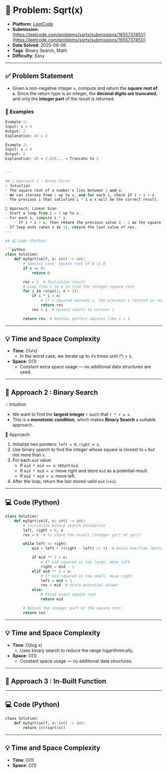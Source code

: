 # 🧲 Problem: Sqrt(x)

- **Platform**: [LeetCode](https://leetcode.com/problems/sqrtx/description/)
- **Submission**: [https://leetcode.com/problems/sqrtx/submissions/1655737451/](https://leetcode.com/problems/sqrtx/submissions/1655737451/)
- **Date Solved**: 2025-06-06
- **Tags**: Binary Search, Math
- **Difficulty**: Easy

---

## ✅ Problem Statement
- Given a non-negative integer `x`, compute and return the **square root of `x`**. Since the return type is an integer, the **decimal digits are truncated**, and only the **integer part** of the result is returned.

### 🌰 Examples
```python
Example 1:
Input: x = 4
Output: 2
Explanation: √4 = 2

Example 2:
Input: x = 8
Output: 2
Explanation: √8 ≈ 2.828... → Truncate to 2


---

## 🚀 Approach 1 : Brute Force
💡 Intuition
- The square root of a number x lies between 1 and x.
- We can iterate from 1 up to x, and for each i, check if i * i > x.
- The previous i that satisfied i * i ≤ x will be the correct result.

🚶 Approach: Linear Scan
- Start a loop from i = 1 up to x.
- For each i, compute i * i.
    - If i * i > x, then return the previous value i - 1 as the square root.
- If loop ends (when x is 1), return the last value of res.
---

## 💻 Code (Python)

```python
class Solution:
    def mySqrt(self, x: int) -> int:
        # Special case: square root of 0 is 0
        if x == 0:
            return 0

        res = 1  # Initialize result
        # Loop from 1 to x to find the integer square root
        for i in range(1, x + 1):
            if i * i > x:
                # If i squared exceeds x, the previous i (stored in res) is the answer
                return res
            res = i  # Update result to current i

        return res  # Handles perfect squares like x = 1

```

---

## 💡 Time and Space Complexity
- **Time**: O(√x)
    - In the worst case, we iterate up to √x times until i*i > x.
- **Space**: O(1)
    - Constant extra space usage — no additional data structures are used.

---
## 🚀 Approach 2 :  Binary Search
💡 Intuition
- We want to find the **largest integer** `r` such that `r * r ≤ x`.  
- This is a **monotonic condition**, which makes **Binary Search** a suitable approach.

🧠 Approach:
1. Initialize two pointers: `left = 0`, `right = x`.
2. Use binary search to find the integer whose square is closest to `x` but not more than `x`.
3. For each `mid` value:
   - If `mid * mid == x`: return `mid`.
   - If `mid * mid < x`: move right and store `mid` as a potential result.
   - If `mid * mid > x`: move left.
4. After the loop, return the last stored valid `mid` (`res`).

---

## 💻 Code (Python)

```python
class Solution:
    def mySqrt(self, x: int) -> int:
        # Initialize binary search boundaries
        left, right = 0, x
        res = 0  # To store the result (integer part of sqrt)

        while left <= right:
            mid = left + ((right - left) // 2)  # Avoid overflow (better than (left + right)//2)

            if mid ** 2 > x:
                # If mid squared is too large, move left
                right = mid - 1
            elif mid ** 2 < x:
                # If mid squared is too small, move right
                left = mid + 1
                res = mid  # Store potential answer
            else:
                # Found exact square root
                return mid

        # Return the integer part of the square root
        return res

```

---

## 💡 Time and Space Complexity
- **Time**: O(log x)
    - Uses binary search to reduce the range logarithmically.
- **Space**: O(1)
    - Constant space usage — no additional data structures.

---
## 🚀 Approach 3 : In-Built Function

---

## 💻 Code (Python)

```python
class Solution:
    def mySqrt(self, x: int) -> int:
        return int(sqrt(x))
```

---

## 💡 Time and Space Complexity
- **Time**: O(1)
- **Space**: O(1)
